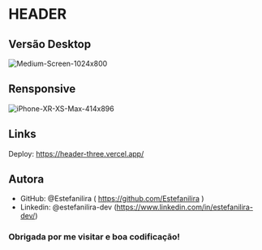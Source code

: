 # HEADER


## Versão Desktop
![Medium-Screen-1024x800](https://github.com/Estefanilira/header/assets/126111557/a6fe249d-cfbb-44c1-9f3c-6f9b1dcf8cdd)

## Rensponsive

![iPhone-XR-XS-Max-414x896](https://github.com/Estefanilira/header/assets/126111557/de855153-8784-42f5-af47-c2e98204b96f)

## Links
Deploy: https://header-three.vercel.app/

 ## Autora

* GitHub: @Estefanilira ( https://github.com/Estefanilira )
* Linkedin: @estefanilira-dev (https://www.linkedin.com/in/estefanilira-dev/)
 
### Obrigada por me visitar e boa codificação!
